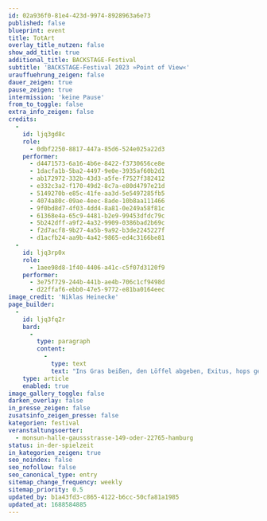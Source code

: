 ```yaml
---
id: 02a936f0-81e4-423d-9974-8928963a6e73
published: false
blueprint: event
title: TotArt
overlay_title_nutzen: false
show_add_title: true
additional_title: BACKSTAGE-Festival
subtitle: 'BACKSTAGE-Festival 2023 »Point of View«'
urauffuehrung_zeigen: false
dauer_zeigen: true
pause_zeigen: true
intermission: 'keine Pause'
from_to_toggle: false
extra_info_zeigen: false
credits:
  -
    id: ljq3gd8c
    role:
      - 0dbf2250-8817-447a-85d6-524e025a22d3
    performer:
      - d4471573-6a16-4b6e-8422-f3730656ce8e
      - 1dacfa1b-5ba2-4497-9e0e-3935af60b2d1
      - ab172972-332b-43d3-a5fe-f7527f382412
      - e332c3a2-f170-49d2-8c7a-e80d4797e21d
      - 5149270b-e85c-41fe-aa3d-5e5497285fb5
      - 4074a80c-09ae-4eec-8ade-10b8aa111466
      - 9f0bd8d7-4f03-4dd4-8a81-0e249a58f81c
      - 61368e4a-65c9-4481-b2e9-99453dfdc79c
      - 5b242dff-a9f2-4a32-9909-0386bad2b69c
      - f2d7acf8-9b27-4a5b-9a92-b3de2245227f
      - d1acfb24-aa9b-4a42-9865-ed4c3166be81
  -
    id: ljq3rp0x
    role:
      - 1aee98d8-1f40-4406-a41c-c5f07d3120f9
    performer:
      - 3e75f729-244b-441b-ae4b-706c1cf9498d
      - d22ffaf6-ebb0-47e5-9772-e81ba0164eec
image_credit: 'Niklas Heinecke'
page_builder:
  -
    id: ljq3fq2r
    bard:
      -
        type: paragraph
        content:
          -
            type: text
            text: "Ins Gras beißen, den Löffel abgeben, Exitus, hops gehen, abkratzen, krepieren, abnippeln… Die Kunst des gepflegten Ablebens beherrscht nicht jeder. Doch „Emil“, der aktuelle Trauerfall, zu dessen Beerdigung eine Gruppe von Menschen unterschiedlichster Herkunft\_zusammenkommt und zu dem (fast) jede:r sich berufen fühlt, eine innige Beziehung unterhalten zu haben, dient als ideale Projektionsfläche. Die Beerdigung wird Anlass, das eigene Leben auf die Probe zu stellen und wenigstens einmal kurz in den eigenen Abgrund zu schauen. Aber auch vor Höhenflügen, skurrilen Situationen und Banalitäten macht der scheinbar so ernste Anlass nicht Halt. Ist am Ende der eine oder die andere vielleicht ein bisschen weiser - oder gar geläutert? Wir wollen es nicht ausschließen.\_Aber versprechen wollen wir es auch nicht…"
    type: article
    enabled: true
image_gallery_toggle: false
darken_overlay: false
in_presse_zeigen: false
zusatsinfo_zeigen_presse: false
kategorien: festival
veranstaltungsoerter:
  - monsun-halle-gaussstrasse-149-oder-22765-hamburg
status: in-der-spielzeit
in_kategorien_zeigen: true
seo_noindex: false
seo_nofollow: false
seo_canonical_type: entry
sitemap_change_frequency: weekly
sitemap_priority: 0.5
updated_by: b1a43fd3-c865-4122-b6cc-50cfa81a1985
updated_at: 1688584885
---
```

